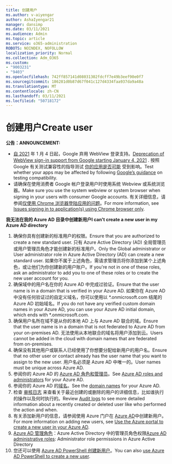 ```yaml
---
title: 创建用户
ms.author: v-aiyengar
author: AshaIyengar21
manager: dansimp
ms.date: 03/11/2021
ms.audience: Admin
ms.topic: article
ms.service: o365-administration
ROBOTS: NOINDEX, NOFOLLOW
localization_priority: Normal
ms.collection: Adm_O365
ms.custom:
- "9003231"
- "9403"
ms.openlocfilehash: 742ff857141d08031302fdcff7e49b3eef90e0f7
ms.sourcegitcommit: 186281d0b87d67f041c127d4334faa937da9a48a
ms.translationtype: MT
ms.contentlocale: zh-CN
ms.lasthandoff: 03/11/2021
ms.locfileid: "50718172"
---
```

# <a name="create-user"></a><span data-ttu-id="5bff1-102">创建用户</span><span class="sxs-lookup"><span data-stu-id="5bff1-102">Create user</span></span>

<span data-ttu-id="5bff1-103">**公告：**</span><span class="sxs-lookup"><span data-stu-id="5bff1-103">**ANNOUNCEMENT:**</span></span>

- <span data-ttu-id="5bff1-104">[自 2021](https://docs.microsoft.com/azure/active-directory/external-identities/google-federation#deprecation-of-webview-sign-in-support) 年 1 月 4 日起，Google 弃用 WebView 登录支持。</span><span class="sxs-lookup"><span data-stu-id="5bff1-104">[Deprecation of WebView sign-in support from Google starting January 4, 2021](https://docs.microsoft.com/azure/active-directory/external-identities/google-federation#deprecation-of-webview-sign-in-support) .</span></span> <span data-ttu-id="5bff1-105">按照 Google 有关测试兼容性的指导测试 [你的应用是否可能](https://go.microsoft.com/fwlink/?linkid=2157323) 受到影响。</span><span class="sxs-lookup"><span data-stu-id="5bff1-105">Test whether your apps may be affected by following [Google’s guidance](https://go.microsoft.com/fwlink/?linkid=2157323) on testing compatibility.</span></span>
- <span data-ttu-id="5bff1-106">请确保在使用消费者 Google 帐户登录用户时使用系统 Webview 或系统浏览器。</span><span class="sxs-lookup"><span data-stu-id="5bff1-106">Make sure you use the system webview or system browser when signing in your users with consumer Google accounts.</span></span> <span data-ttu-id="5bff1-107">有关详细信息，请参阅[仅使用 Chrome 浏览器登陆应用的问题](https://docs.microsoft.com/office365/troubleshoot/miscellaneous/chrome-behavior-affects-applications)。</span><span class="sxs-lookup"><span data-stu-id="5bff1-107">For more information, see [Issues signing in to application(s) using Chrome browser only](https://docs.microsoft.com/office365/troubleshoot/miscellaneous/chrome-behavior-affects-applications).</span></span>

<span data-ttu-id="5bff1-108">**我无法在我的 Azure AD 目录中创建新用户**</span><span class="sxs-lookup"><span data-stu-id="5bff1-108">**I can't create a new user in my Azure AD directory**</span></span>

1. <span data-ttu-id="5bff1-109">确保你具有创建新的标准用户的权限。</span><span class="sxs-lookup"><span data-stu-id="5bff1-109">Ensure that you are authorized to create a new standard user.</span></span> <span data-ttu-id="5bff1-110">只有 Azure Active Directory (AD) 全局管理员或用户管理员角色才能创建新的标准用户。</span><span class="sxs-lookup"><span data-stu-id="5bff1-110">Only the Global administrator or User administrator role in Azure Active Directory (AD) can create a new standard user.</span></span> <span data-ttu-id="5bff1-111">如果你不属于上述角色，需请求管理员将你添加到某个上述角色，或让他们为你创建新的用户账户。</span><span class="sxs-lookup"><span data-stu-id="5bff1-111">If you're not in one of these roles, ask an administrator to add you to one of these roles or to create the new user account for you.</span></span>
1. <span data-ttu-id="5bff1-112">确保域中的用户名在你的 Azure AD 中完成过验证。</span><span class="sxs-lookup"><span data-stu-id="5bff1-112">Ensure that the user name is in a domain that is verified in your Azure AD.</span></span> <span data-ttu-id="5bff1-113">如果你在 Azure AD 中没有任何验证过的自定义域名，你可以使用以 \*.onmicrosoft.com 结尾的 Azure AD 初始域名。</span><span class="sxs-lookup"><span data-stu-id="5bff1-113">If you do not have any verified custom domain names in your Azure AD, you can use your Azure AD initial domain, which ends with \*.onmicrosoft.com.</span></span>
1. <span data-ttu-id="5bff1-114">确保用户名所在域不是从你的本地 AD 上与 Azure AD 联合的域。</span><span class="sxs-lookup"><span data-stu-id="5bff1-114">Ensure that the user name is in a domain that is not federated to Azure AD from your on-premises AD.</span></span> <span data-ttu-id="5bff1-115">无法使用从本地联合的域名将用户添加到云。</span><span class="sxs-lookup"><span data-stu-id="5bff1-115">Users cannot be added in the cloud with domain names that are federated from on-premises.</span></span>
1. <span data-ttu-id="5bff1-116">确保没有其他用户或联系人已经使用了你想要分配给新用户的用户名。</span><span class="sxs-lookup"><span data-stu-id="5bff1-116">Ensure that no other user or contact already has the user name that you want to assign to the new user.</span></span> <span data-ttu-id="5bff1-117">用户名必须是 Azure AD 中唯一的。</span><span class="sxs-lookup"><span data-stu-id="5bff1-117">User names must be unique across Azure AD.</span></span>
1. <span data-ttu-id="5bff1-118">参阅你的 Azure AD 的 [Azure AD 角色和管理员](https://portal.azure.com/#blade/Microsoft_AAD_IAM/ActiveDirectoryMenuBlade/RolesAndAdministrators)。</span><span class="sxs-lookup"><span data-stu-id="5bff1-118">See [Azure AD roles and administrators](https://portal.azure.com/#blade/Microsoft_AAD_IAM/ActiveDirectoryMenuBlade/RolesAndAdministrators) for your Azure AD.</span></span>
1. <span data-ttu-id="5bff1-119">参阅你的 Azure AD 的[域名](https://portal.azure.com/#blade/Microsoft_AAD_IAM/ActiveDirectoryMenuBlade/RolesAndAdministrators)。</span><span class="sxs-lookup"><span data-stu-id="5bff1-119">See the [domain names](https://portal.azure.com/#blade/Microsoft_AAD_IAM/ActiveDirectoryMenuBlade/RolesAndAdministrators) for your Azure AD.</span></span>
1. <span data-ttu-id="5bff1-120">检查 [审核日志](https://portal.azure.com/#blade/Microsoft_AAD_IAM/ActiveDirectoryMenuBlade/RolesAndAdministrators) 来查看关于最近创建的或删除的用户的详细信息，比如谁执行的操作以及何时执行的。</span><span class="sxs-lookup"><span data-stu-id="5bff1-120">Review [Audit logs](https://portal.azure.com/#blade/Microsoft_AAD_IAM/ActiveDirectoryMenuBlade/RolesAndAdministrators) to see more detailed information about a recently created or deleted user like who performed the action and when.</span></span>
1. <span data-ttu-id="5bff1-121">有关添加新用户的信息，请参阅使用 Azure 门户在 [Azure AD](/azure/active-directory/active-directory-users-create-azure-portal)中创建新用户。</span><span class="sxs-lookup"><span data-stu-id="5bff1-121">For more information on adding new users, see [Use the Azure portal to create a new user in your Azure AD](/azure/active-directory/active-directory-users-create-azure-portal).</span></span>
1. <span data-ttu-id="5bff1-122">[Azure AD 管理角色](https://docs.microsoft.com/azure/active-directory/active-directory-assign-admin-roles)：Azure Active Directory 中的管理员角色权限</span><span class="sxs-lookup"><span data-stu-id="5bff1-122">[Azure AD administrative roles](https://docs.microsoft.com/azure/active-directory/active-directory-assign-admin-roles): Administrator role permissions in Azure Active Directory</span></span>
1. <span data-ttu-id="5bff1-123">您还可以使用 [Azure AD PowerShell 创建新用户](https://docs.microsoft.com/powershell/module/azuread/new-azureaduser?view=azureadps-2.0)。</span><span class="sxs-lookup"><span data-stu-id="5bff1-123">You can also [use Azure AD PowerShell to create a new user](https://docs.microsoft.com/powershell/module/azuread/new-azureaduser?view=azureadps-2.0).</span></span>
